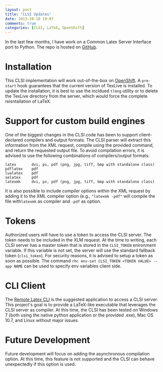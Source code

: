 ```yaml
---
layout: post
title: "CLSI Updates"
date: 2013-10-10 19:07
comments: true
categories: [CLSI, LaTeX, OpenShift]
---
```


In the last few months, I have work on a Common Latex Server Interface
port to Python. The repo is hosted on
[GitHub](http://github.com/pacbard/clsipy).

# Installation
This CLSI implementation will work out-of-the-box on
[OpenShift](http://openshift.com). A ```pre-start``` hook guarantees that the
current version of TexLive is installed. To update the installation, it is best
to use the incldued ```tlmng``` utility or to delete the TexLive directory from
the server, which would force the complete reisntallation of LaTeX.

# Support for custom build engines
One of the biggest changes in the CLSI code has been to support client-declared
compilers and output formats.  The CLSI parser will extract this information
from the XML request, compile using the provided command, and return the
requested output file. To avoid compilation errors, it is advised to use the
following combinations of compilers/output formats:

```
latex       dvi, ps, pdf (png, jpg, tiff, bmp with standalone class)
pdflatex    pdf
lualatex    pdf
xelatex     pdf
latexmk     dvi, ps, pdf (png, jpg, tiff, bmp with standalone class)
```

It is also possible to include compiler options within the XML request by adding
it to the XML compiler option (e.g., ```"latexmk -pdf"``` will compile the file
with```latexmk``` as compiler and ```-pdf``` as option.

# Tokens
Authorized users will have to use a token to access the CLSI server. The token
needs to be included in the XLM request. At the time to writing, each CLSI
server has a master token that is stored in the ```CLSI_TOKEN``` enironment
variable. If this variable is not set, the server will use the standard fallback
token (```clsi_token```). For security reasons, it is advised to setup a token
as soon as possible. The command ```rhc env-set CLSI_TOKEN <TOKEN VALUE> --app NAME```
can be used to specify env variables client side.

# CLI Client
The [Remote Latex CLI](http://pacbard.github.io/RLatex) is the suggested
application to access a CLSI server. This project's goal is to
provide a LaTeX-like executable that leverages the CLSI server as compiler.
At this time, the CLSI has been tested on Windows 7 (both using the native
python application or the provided .exe), Mac OS 10.7, and Linux without major
issues.

# Future Development
Future development will focus on adding the asynchronous compilation option. At
this time, this feature is not supported and the CLSI can behave unexpectedly if
this option is used.
